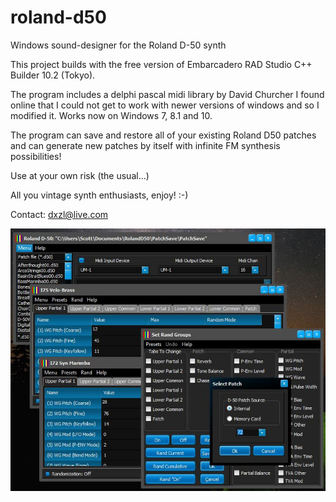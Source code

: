 # roland-d50
Windows sound-designer for the Roland D-50 synth

This project builds with the free version of Embarcadero RAD Studio C++ Builder 10.2 (Tokyo).

The program includes a delphi pascal midi library by David Churcher I found online that I could not get to work with newer versions of windows and so I modified it. Works now on Windows 7, 8.1 and 10.

The program can save and restore all of your existing Roland D50 patches and can generate new patches by itself with infinite FM synthesis possibilities!

Use at your own risk (the usual...)

All you vintage synth enthusiasts, enjoy! :-)

Contact: dxzl@live.com

![Preview](d50.png)